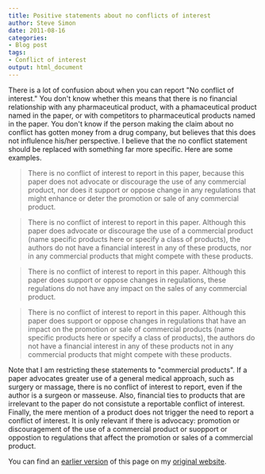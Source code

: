 ```yaml
---
title: Positive statements about no conflicts of interest
author: Steve Simon
date: 2011-08-16
categories:
- Blog post
tags:
- Conflict of interest
output: html_document
---
```


There is a lot of confusion about when you can report "No conflict of interest." You don't know whether this means that there is no financial relationship with any pharmaceutical product, with a phamaceutical product named in the paper, or with competitors to pharmaceutical products named in the paper. You don't know if the person making the claim about no conflict has gotten money from a drug company, but believes that this does not influlence his/her perspective. I believe that the no conflict statement should be replaced with something far more specific. Here are some examples.

<!---More--->

> There is no conflict of interest to report in this paper, because this paper does not advocate or discourage the use of any commercial product, nor does it support or oppose change in any regulations that might enhance or deter the promotion or sale of any commercial product.

> There is no conflict of interest to report in this paper. Although this paper does advocate or discourage the use of a commercial product (name specific products here or specify a class of products), the authors do not have a financial interest in any of these products, nor in any commercial products that might compete with these products.

> There is no conflict of interest to report in this paper. Although this paper does support or oppose changes in regulations, these regulations do not have any impact on the sales of any commercial product.

> There is no conflict of interest to report in this paper. Although this paper does support or oppose changes in regulations that have an impact on the promotion or sale of commercial products (name specific products here or specify a class of products), the authors do not have a financial interest in any of these products not in any commercial products that might compete with these products.

Note that I am restricting these statements to "commercial products". If a paper advocates greater use of a general medical approach, such as surgery or massage, there is no conflict of interest to report, even if the author is a surgeon or masseuse. Also, financial ties to products that are irrelevant to the paper do not consistute a reportable conflict of interest. Finally, the mere mention of a product does not trigger the need to report a conflict of interest. It is only relevant if there is advocacy: promotion or discouragement of the use of a commercial product or suopport or oppostion to regulations that affect the promotion or sales of a commercial product.

You can find an [earlier version][sim1] of this page on my [original website][sim2].

[sim1]: http://www.pmean.com/11/PositiveStatements.html
[sim2]: http://www.pmean.com/original_site.html 
